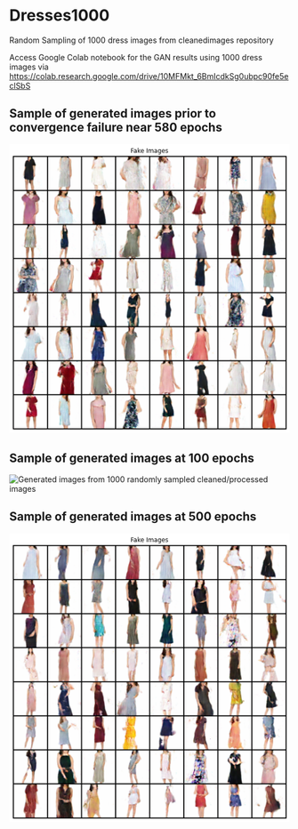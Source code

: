 # Dresses1000
Random Sampling of 1000 dress images from cleanedimages repository
 
Access Google Colab notebook for the GAN results using 1000 dress images  via https://colab.research.google.com/drive/10MFMkt_6BmIcdkSg0ubpc90fe5eclSbS


## Sample of generated images prior to convergence failure near 580 epochs
![Generated images from 1000 randomly sampled cleaned/processed images](https://github.com/mingxiuuuuu/Dresses5000/blob/master/generated%20image%20from%205000%20cleaned%20images.png)

## Sample of generated images at 100 epochs
![Generated images from 1000 randomly sampled cleaned/processed images](https://github.com/mingxiuuuuu/Dresses1000/blob/master/100%20epochs.pngg)

## Sample of generated images at 500 epochs
![Generated images from 1000 randomly sampled cleaned/processed images](https://github.com/mingxiuuuuu/Dresses5000/blob/master/generated%20image_500%20epochs.png)
